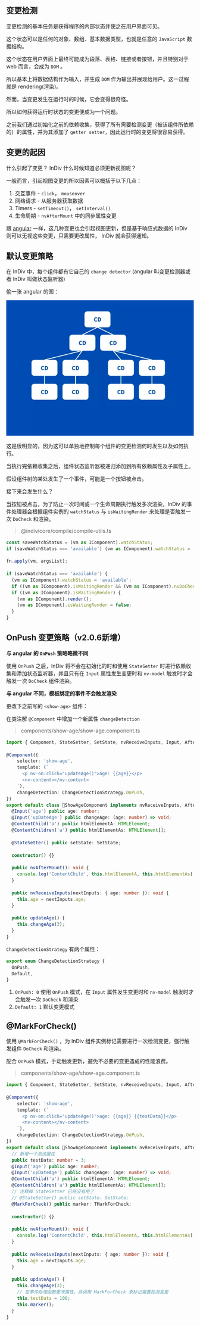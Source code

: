 ## 变更检测

变更检测的基本任务是获得程序的内部状态并使之在用户界面可见。

这个状态可以是任何的对象、数组、基本数据类型，也就是任意的 `JavaScript` 数据结构。

这个状态在用户界面上最终可能成为段落、表格、链接或者按钮，并且特别对于 web 而言，会成为 `DOM` 。

所以基本上将数据结构作为输入，并生成 `DOM` 作为输出并展现给用户。这一过程就是 rendering(渲染)。

然而，当变更发生在运行时的时候，它会变得很奇怪。

所以如何获得运行时状态的变更便成为一个问题。

之前我们通过初始化之前的依赖收集，获得了所有需要检测变更（被该组件所依赖的）的属性，并为其添加了 `getter setter`，因此运行时的变更将很容易获得。


## 变更的起因

什么引起了变更？ InDiv 什么时候知道必须更新视图呢？

一般而言，引起视图变更的所以因素可以概括于以下几点：

1. 交互事件 - `click`， `mouseover`
2. 网络请求 - 从服务器获取数据
3. Timers - `setTimeout()`， `setInterval()`
4. 生命周期 - `nvAfterMount` 中的同步属性变更

跟 [angular](https://www.angular.cn/) 一样，这几种变更也会引起视图更新，但是基于响应式数据的 InDiv 则可以无视这些变更，只需要更改属性， InDiv 就会获得通知。


## 默认变更策略

在 InDiv 中，每个组件都有它自己的 `change detector` (angular 叫变更检测器或者 InDiv 叫做状态监听器)

偷一张 angular 的图：

![change detector](https://raw.githubusercontent.com/DimaLiLongJi/InDiv/develop/docs/img/cb.png)

这是很明显的，因为这可以单独地控制每个组件的变更检测何时发生以及如何执行。

当执行完依赖收集之后，组件状态监听器被递归添加到所有依赖属性及子属性上。

假设组件树的某处发生了一个事件，可能是一个按钮被点击。

接下来会发生什么？

当按钮被点击，为了防止一次时间或一个生命周期执行触发多次渲染，InDiv 的事件处理器会根据组件实例的 `watchStatus` 与 `isWaitingRender` 来处理是否触发一次 `DoCheck` 和渲染。

> @indiv/core/compile/compile-utils.ts

```typescript
const saveWatchStatus = (vm as IComponent).watchStatus;
if (saveWatchStatus === 'available') (vm as IComponent).watchStatus = 'pending';

fn.apply(vm, argsList);

if (saveWatchStatus === 'available') {
  (vm as IComponent).watchStatus = 'available';
  if ((vm as IComponent).isWaitingRender && (vm as IComponent).nvDoCheck) (vm as IComponent).nvDoCheck();
  if ((vm as IComponent).isWaitingRender) {
    (vm as IComponent).render();
    (vm as IComponent).isWaitingRender = false;
  }
}
```


## OnPush 变更策略（v2.0.6新增）

**与 angular 的 `OnPush` 策略略微不同**

使用 `OnPush` 之后，InDiv 将不会在初始化的时和使用 `StateSetter` 时进行依赖收集和添加状态监听器，并且只有在 `Input` 属性发生变更时和 `nv-model` 触发时才会触发一次 `DoCheck` 组件渲染。

**与 angular 不同，模板绑定的事件不会触发渲染**

更改下之前写的 `<show-age>` 组件：

在类注解 `@Component` 中增加一个新属性 `changeDetection`

> components/show-age/show-age.component.ts

```typescript
import { Component, StateSetter, SetState, nvReceiveInputs, Input, AfterMount, ContentChild, ContentChildren, ChangeDetectionStrategy } from '@indiv/core';

@Component({
    selector: 'show-age',
    template: (`
      <p nv-on:click="updateAge()">age: {{age}}</p>
      <nv-content></nv-content>
    `),
    changeDetection: ChangeDetectionStrategy.OnPush,
})
export default class ShowAgeComponent implements nvReceiveInputs, AfterMount {
  @Input('age') public age: number;
  @Input('upDateAge') public changeAge: (age: number) => void;
  @ContentChild('a') public htmlElementA: HTMLElement;
  @ContentChildren('a') public htmlElementAs: HTMLElement[];

  @StateSetter() public setState: SetState;

  constructor() {}

  public nvAfterMount(): void {
    console.log('ContentChild', this.htmlElementA, this.htmlElementAs);
  }

  public nvReceiveInputs(nextInputs: { age: number }): void {
    this.age = nextInputs.age;
  }

  public updateAge() {
    this.changeAge(3);
  }
}
```

`ChangeDetectionStrategy` 有两个属性：

```typescript
export enum ChangeDetectionStrategy {
  OnPush,
  Default,
}
```

1. `OnPush: 0` 使用 `OnPush` 模式，在 `Input` 属性发生变更时和 `nv-model` 触发时才会触发一次 `DoCheck` 和渲染
2. `Default: 1` 默认变更模式


## @MarkForCheck()

使用 `@MarkForCheck()` ，为 InDiv 组件实例标记需要进行一次检测变更，强行触发组件 `DoCheck` 和渲染。

配合 `OnPush` 模式，手动触发更新，避免不必要的变更造成的性能浪费。

> components/show-age/show-age.component.ts

```typescript
import { Component, StateSetter, SetState, nvReceiveInputs, Input, AfterMount, ContentChild, ContentChildren, ChangeDetectionStrategy, MarkForCheck, TMarkForCheck } from '@indiv/core';

@Component({
    selector: 'show-age',
    template: (`
      <p nv-on:click="updateAge()">age: {{age}} {{testData}}</p>
      <nv-content></nv-content>
    `),
    changeDetection: ChangeDetectionStrategy.OnPush,
})
export default class ShowAgeComponent implements nvReceiveInputs, AfterMount {
  // 新增一个测试属性
  public testData: number = 3;
  @Input('age') public age: number;
  @Input('upDateAge') public changeAge: (age: number) => void;
  @ContentChild('a') public htmlElementA: HTMLElement;
  @ContentChildren('a') public htmlElementAs: HTMLElement[];
  // 注释掉 StateSetter 已经没有用了
  // @StateSetter() public setState: SetState;
  @MarkForCheck() public marker: TMarkForCheck;

  constructor() {}

  public nvAfterMount(): void {
    console.log('ContentChild', this.htmlElementA, this.htmlElementAs);
  }

  public nvReceiveInputs(nextInputs: { age: number }): void {
    this.age = nextInputs.age;
  }

  public updateAge() {
    this.changeAge(3);
    // 在事件处理函数更改属性，并调用 MarkForCheck 来标记需要检测变更
    this.testData = 100;
    this.marker();
  }
}
```
